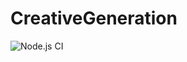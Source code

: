 # CreativeGeneration
![Node.js CI](https://github.com/Zorono/BrownTurb-BOT/workflows/Node.js%20CI/badge.svg?branch=master)
